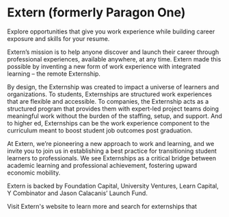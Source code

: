 # Extern (formerly Paragon One)
Explore opportunities that give you work experience while building career exposure and skills for your resume. 

Extern’s mission is to help anyone discover and launch their career through professional experiences, available anywhere, at any time. Extern made this possible by inventing a new form of work experience with integrated learning – the remote Externship.

By design, the Externship was created to impact a universe of learners and organizations. To students, Externships are structured work experiences that are flexible and accessible. To companies, the Externship acts as a structured program that provides them with expert-led project teams doing meaningful work without the burden of the staffing, setup, and support. And to higher ed, Externships can be the work experience component to the curriculum meant to boost student job outcomes post graduation.

At Extern, we’re pioneering a new approach to work and learning, and we invite you to join us in establishing a best practice for transitioning student learners to professionals. We see Externships as a critical bridge between academic learning and professional achievement, fostering upward economic mobility.

Extern is backed by Foundation Capital, University Ventures, Learn Capital, Y Combinator and Jason Calacanis’ Launch Fund.

Visit Extern's website to learn more and search for externships that 